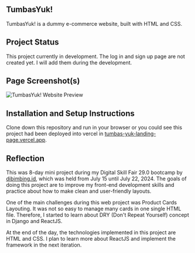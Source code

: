 ## TumbasYuk!
TumbasYuk! is a dummy e-commerce website, built with HTML and CSS.

## Project Status
This project currently in development. The log in and sign up page are not created yet. I will add them during the development.

## Page Screenshot(s)
![TumbasYuk! Website Preview](https://raulmaulidhino.pages.dev/assets/tumbas-yuk-landing-page-preview-DvxssQmi.png)

## Installation and Setup Instructions
Clone down this repository and run in your browser or you could see this project had been deployed into vercel in [tumbas-yuk-landing-page.vercel.app](https://tumbas-yuk-landing-page.vercel.app).

## Reflection
This was 8-day mini project during my Digital Skill Fair 29.0 bootcamp by [dibimbing.id](https://dibimbing.id), which was held from July 15 until July 22, 2024. The goals of doing this project are to improve my front-end development skills and practice about how to make clean and user-friendly layouts.

One of the main challenges during this web project was Product Cards Layouting. It was not so easy to manage many cards in one single HTML file. Therefore, I started to learn about DRY (Don't Repeat Yourself) concept in Django and ReactJS.

At the end of the day, the technologies implemented in this project are HTML and CSS. I plan to learn more about ReactJS and implement the framework in the next iteration.
